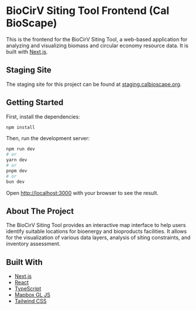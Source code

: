 # BioCirV Siting Tool Frontend (Cal BioScape)

This is the frontend for the BioCirV Siting Tool, a web-based application for analyzing and visualizing biomass and circular economy resource data. It is built with [Next.js](https://nextjs.org).

## Staging Site

The staging site for this project can be found at [staging.calbioscape.org](https://staging.calbioscape.org).

## Getting Started

First, install the dependencies:
```bash
npm install
```

Then, run the development server:

```bash
npm run dev
# or
yarn dev
# or
pnpm dev
# or
bun dev
```

Open [http://localhost:3000](http://localhost:3000) with your browser to see the result.

## About The Project

The BioCirV Siting Tool provides an interactive map interface to help users identify suitable locations for bioenergy and bioproducts facilities. It allows for the visualization of various data layers, analysis of siting constraints, and inventory assessment.

## Built With

*   [Next.js](https://nextjs.org/)
*   [React](https://reactjs.org/)
*   [TypeScript](https://www.typescriptlang.org/)
*   [Mapbox GL JS](https://docs.mapbox.com/mapbox-gl-js/api/)
*   [Tailwind CSS](https://tailwindcss.com/)
